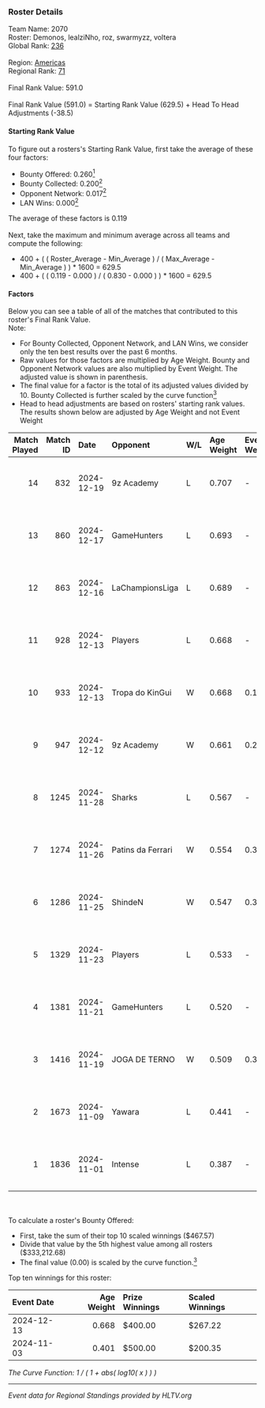### Roster Details<br />
Team Name: 2070<br />
Roster: Demonos, lealziNho, roz, swarmyzz, voltera<br />
Global Rank: [236](../../standings_global_2025_03_03.md)<br />
<br />
Region: [Americas]( ../../standings_americas_2025_03_03.md)<br />
Regional Rank: [71]( ../../standings_americas_2025_03_03.md)<br />
<br />
Final Rank Value:  591.0<br />
<br />
Final Rank Value (591.0) = Starting Rank Value (629.5) + Head To Head Adjustments (-38.5)<br />

#### Starting Rank Value<br />
To figure out a rosters's Starting Rank Value, first take the average of these four factors:<br />
- Bounty Offered: 0.260[<sup>1</sup>](#table2)
- Bounty Collected: 0.200[<sup>2</sup>](#table1)
- Opponent Network: 0.017[<sup>2</sup>](#table1)
- LAN Wins: 0.000[<sup>2</sup>](#table1)

The average of these factors is 0.119<br />
<br />
Next, take the maximum and minimum average across all teams and compute the following:<br />
- 400 + ( ( Roster_Average - Min_Average ) / ( Max_Average - Min_Average ) ) * 1600 = 629.5
- 400 + ( ( 0.119 - 0.000 ) / ( 0.830 - 0.000 ) ) * 1600 = 629.5


#### Factors<br />
Below you can see a table of all of the matches that contributed to this roster's Final Rank Value.<br />
Note:<br />

- For Bounty Collected, Opponent Network, and LAN Wins, we consider only the ten best results over the past 6 months.
- Raw values for those factors are multiplied by Age Weight. Bounty and Opponent Network values are also multiplied by Event Weight. The adjusted value is shown in parenthesis.
- The final value for a factor is the total of its adjusted values divided by 10. Bounty Collected is further scaled by the curve function[<sup>3</sup>](#curveFunction)
- Head to head adjustments are based on rosters' starting rank values. The results shown below are adjusted by Age Weight and not Event Weight
<span id="table1"></span><br />


| Match Played | Match ID | Date       | Opponent          | W/L | Age Weight | Event Weight | Bounty Collected | Opponent Network | LAN Wins  | H2H Adj. | Roster                                     |
| -: | -: | :- | :- | :- | :- | :- | :- | :- | :- | -: | :- |
|           14 |      832 | 2024-12-19 | 9z Academy        | L   | 0.707      | -            | -                | -                | -         |   -14.07 | Demonos, lealziNho, roz, swarmyzz, voltera |
|           13 |      860 | 2024-12-17 | GameHunters       | L   | 0.693      | -            | -                | -                | -         |    -9.29 | Demonos, lealziNho, roz, swarmyzz, voltera |
|           12 |      863 | 2024-12-16 | LaChampionsLiga   | L   | 0.689      | -            | -                | -                | -         |   -11.26 | Demonos, lealziNho, roz, swarmyzz, voltera |
|           11 |      928 | 2024-12-13 | Players           | L   | 0.668      | -            | -                | -                | -         |    -7.29 | Demonos, lealziNho, roz, swarmyzz, voltera |
|           10 |      933 | 2024-12-13 | Tropa do KinGui   | W   | 0.668      | 0.143        | 0.000 (0.000)    | 0.041 (0.004)    | 0 (0.000) |     6.17 | Demonos, lealziNho, roz, swarmyzz, voltera |
|            9 |      947 | 2024-12-12 | 9z Academy        | W   | 0.661      | 0.270        | 0.000 (0.000)    | 0.205 (0.037)    | 0 (0.000) |     6.98 | Demonos, lealziNho, roz, swarmyzz, voltera |
|            8 |     1245 | 2024-11-28 | Sharks            | L   | 0.567      | -            | -                | -                | -         |    -2.00 | Demonos, lealziNho, roz, swarmyzz, voltera |
|            7 |     1274 | 2024-11-26 | Patins da Ferrari | W   | 0.554      | 0.371        | 0.000 (0.000)    | 0.142 (0.029)    | 0 (0.000) |     6.29 | Demonos, lealziNho, roz, swarmyzz, voltera |
|            6 |     1286 | 2024-11-25 | ShindeN           | W   | 0.547      | 0.371        | 0.005 (0.001)    | 0.371 (0.075)    | 0 (0.000) |     9.95 | Demonos, lealziNho, roz, swarmyzz, voltera |
|            5 |     1329 | 2024-11-23 | Players           | L   | 0.533      | -            | -                | -                | -         |    -5.77 | Demonos, lealziNho, roz, swarmyzz, voltera |
|            4 |     1381 | 2024-11-21 | GameHunters       | L   | 0.520      | -            | -                | -                | -         |   -10.99 | Demonos, lealziNho, roz, swarmyzz, voltera |
|            3 |     1416 | 2024-11-19 | JOGA DE TERNO     | W   | 0.509      | 0.371        | 0.000 (0.000)    | 0.107 (0.020)    | 0 (0.000) |     5.23 | Demonos, lealziNho, roz, swarmyzz, voltera |
|            2 |     1673 | 2024-11-09 | Yawara            | L   | 0.441      | -            | -                | -                | -         |    -6.07 | Demonos, kln, proSHOW, roz, voltera        |
|            1 |     1836 | 2024-11-01 | Intense           | L   | 0.387      | -            | -                | -                | -         |    -6.43 | Demonos, proSHOW, roz, suNday, voltera     |

<br />
<span id="table2"></span><br />
To calculate a roster's Bounty Offered:<br />

- First, take the sum of their top 10 scaled winnings ($467.57)
- Divide that value by the 5th highest value among all rosters ($333,212.68)
- The final value (0.00) is scaled by the curve function.[<sup>3</sup>](#curveFunction)

Top ten winnings for this roster:<br />

| Event Date | Age Weight | Prize Winnings | Scaled Winnings |
| :- | -: | :- | :- |
| 2024-12-13 |      0.668 | $400.00        | $267.22         |
| 2024-11-03 |      0.401 | $500.00        | $200.35         |


<span id="curveFunction"></span>_The Curve Function: 1 / ( 1 + abs( log10( x ) ) )_<br />

---
_Event data for Regional Standings provided by HLTV.org_<br />
